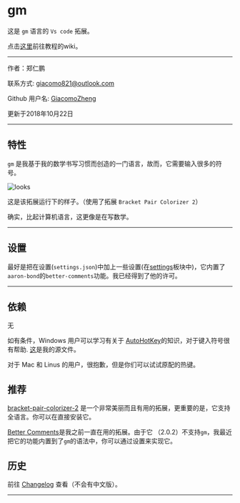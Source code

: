 # gm

这是 `gm` 语言的 `Vs code` 拓展。

点击[这里](https://github.com/GiacomoZheng/gm/wiki)前往教程的wiki。

---

作者：郑仁鹏

联系方式: giacomo821@outlook.com

Github 用户名: [GiacomoZheng](https://github.com/GiacomoZheng/vscode-gm.git)

更新于2018年10月22日

---

## 特性

`gm` 是我基于我的数学书写习惯而创造的一门语言，故而，它需要输入很多的符号。

![looks](../images/overall.jpg)

这是该拓展运行下的样子。（使用了拓展 `Bracket Pair Colorizer 2`）

确实，比起计算机语言，这更像是在写数学。

---

## 设置

最好是把在设置(`settings.json`)中加上一些设置(在[settings](../settings/README)板块中)，它内置了`aaron-bond`的`better-comments`功能。我已经得到了他的许可。

---

## 依赖

无

如有条件，Windows 用户可以学习有关于 [AutoHotKey](https://autohotkey.com/)的知识，对于键入符号很有帮助. [这](https://github.com/GiacomoZheng/vscode-gm/tree/master/plugins/AutoHotKey)是我的源文件。

对于 Mac 和 Linus 的用户，很抱歉，但是你们可以试试原配的热键。

<!-- ## Known Issues

Calling out known issues can help limit users opening duplicate issues against your extension. -->

## 推荐

[bracket-pair-colorizer-2](https://marketplace.visualstudio.com/items?itemName=CoenraadS.bracket-pair-colorizer-2) 是一个非常美丽而且有用的拓展，更重要的是，它支持全语言。你可以在直接安装它。

[Better Comments](https://marketplace.visualstudio.com/items?itemName=aaron-bond.better-comments)是我之前一直在用的拓展。由于它 （2.0.2）不支持`gm`，我最近把它的功能内置到了`gm`的语法中，你可以通过设置来实现它。

## 历史

前往 [Changelog](../CHANGELOG) 查看（不会有中文版）。

-----------------------------------------------------------------------------------------------------------


